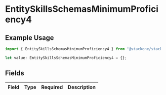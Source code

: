 # EntitySkillsSchemasMinimumProficiency4

## Example Usage

```typescript
import { EntitySkillsSchemasMinimumProficiency4 } from "@stackone/stackone-client-ts/sdk/models/shared";

let value: EntitySkillsSchemasMinimumProficiency4 = {};
```

## Fields

| Field       | Type        | Required    | Description |
| ----------- | ----------- | ----------- | ----------- |
